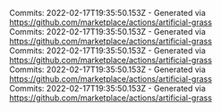 Commits: 2022-02-17T19:35:50.153Z - Generated via https://github.com/marketplace/actions/artificial-grass
<br>
Commits: 2022-02-17T19:35:50.153Z - Generated via https://github.com/marketplace/actions/artificial-grass
<br>
Commits: 2022-02-17T19:35:50.153Z - Generated via https://github.com/marketplace/actions/artificial-grass
<br>
Commits: 2022-02-17T19:35:50.153Z - Generated via https://github.com/marketplace/actions/artificial-grass
<br>
Commits: 2022-02-17T19:35:50.153Z - Generated via https://github.com/marketplace/actions/artificial-grass
<br>
